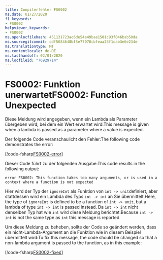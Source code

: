 ```yaml
---
title: Compilerfehler FS0002
ms.date: 01/27/2020
f1_keywords:
- FS0002
helpviewer_keywords:
- FS0002
ms.openlocfilehash: 451131723ac6de54e49bae1501c93f046bab50da
ms.sourcegitcommit: cdf5084648bf5e77970cbfeaa23f1cab3e6e234e
ms.translationtype: MT
ms.contentlocale: de-DE
ms.lasthandoff: 02/01/2020
ms.locfileid: "76929714"
---
```

# <a name="fs0002-function-unexpected"></a><span data-ttu-id="51b47-102">FS0002: Funktion unerwartet</span><span class="sxs-lookup"><span data-stu-id="51b47-102">FS0002: Function Unexpected</span></span>

<span data-ttu-id="51b47-103">Diese Meldung wird angegeben, wenn ein Lambda als Parameter übergeben wird, bei dem ein Wert erwartet wird.</span><span class="sxs-lookup"><span data-stu-id="51b47-103">This message is given when a lambda is passed as a parameter where a value is expected.</span></span>

<span data-ttu-id="51b47-104">Der folgende Code veranschaulicht den Fehler:</span><span class="sxs-lookup"><span data-stu-id="51b47-104">The following code demonstrates the error:</span></span>

[!code-fsharp[FS0002-error](~/samples/snippets/fsharp/compiler-messages/fs0002.fs#L1-L3)]

<span data-ttu-id="51b47-105">Dieser Code führt zu der folgenden Ausgabe:</span><span class="sxs-lookup"><span data-stu-id="51b47-105">This code results in the following output:</span></span>

```text
error FS0002: This function takes too many arguments, or is used in a context where a function is not expected
```

<span data-ttu-id="51b47-106">Hier wird der Typ der `ignoreInt` als Funktion von `int -> unit`definiert, aber stattdessen wird ein Lambda des Typs `int -> int` an Sie übermittelt.</span><span class="sxs-lookup"><span data-stu-id="51b47-106">Here, the type of `ignoreInt` is defined to be a function of `int -> unit`, but a lambda of type `int -> int` is passed instead.</span></span> <span data-ttu-id="51b47-107">Da `int -> int` nicht denselben Typ hat wie `int` wird diese Meldung berichtet.</span><span class="sxs-lookup"><span data-stu-id="51b47-107">Because `int -> int` is not the same type as `int` this message is reported.</span></span>

<span data-ttu-id="51b47-108">Um diese Meldung zu beheben, sollte der Code so geändert werden, dass ein nicht-Lambda-Argument an die Funktion wie in diesem Beispiel übermittelt wird:</span><span class="sxs-lookup"><span data-stu-id="51b47-108">To fix this message, the code should be changed so that a non-lambda argument is passed to the function, as in this example:</span></span>

[!code-fsharp[FS0002-fixed](~/samples/snippets/fsharp/compiler-messages/fs0002.fs#L6-L8)]
